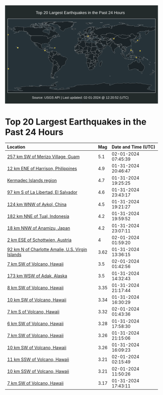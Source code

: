 ![Map](./map.png)

# Top 20 Largest Earthquakes in the Past 24 Hours

| Location | Mag | Date and Time (UTC) |
|:---|:---|:---|
| [257 km SW of Merizo Village, Guam](https://earthquake.usgs.gov/earthquakes/eventpage/us7000lvqi) | 5.1 | 02-01-2024 07:45:39 |
| [12 km ENE of Harrison, Philippines](https://earthquake.usgs.gov/earthquakes/eventpage/us7000lvgg) | 4.9 | 01-31-2024 20:46:47 |
| [Kermadec Islands region](https://earthquake.usgs.gov/earthquakes/eventpage/us7000lvfa) | 4.7 | 01-31-2024 19:25:25 |
| [97 km S of La Libertad, El Salvador](https://earthquake.usgs.gov/earthquakes/eventpage/us7000lvj9) | 4.6 | 01-31-2024 23:43:17 |
| [124 km WNW of Aykol, China](https://earthquake.usgs.gov/earthquakes/eventpage/us7000lven) | 4.5 | 01-31-2024 19:21:27 |
| [182 km NNE of Tual, Indonesia](https://earthquake.usgs.gov/earthquakes/eventpage/us7000lvfc) | 4.2 | 01-31-2024 19:59:52 |
| [18 km NNW of Anamizu, Japan](https://earthquake.usgs.gov/earthquakes/eventpage/us7000lviq) | 4.2 | 01-31-2024 23:07:11 |
| [2 km ESE of Schottwien, Austria](https://earthquake.usgs.gov/earthquakes/eventpage/us7000lvll) | 4 | 02-01-2024 01:59:20 |
| [92 km N of Charlotte Amalie, U.S. Virgin Islands](https://earthquake.usgs.gov/earthquakes/eventpage/pr2024031007) | 3.62 | 01-31-2024 13:36:15 |
| [7 km SW of Volcano, Hawaii](https://earthquake.usgs.gov/earthquakes/eventpage/hv74082226) | 3.5 | 02-01-2024 01:42:56 |
| [173 km WSW of Adak, Alaska](https://earthquake.usgs.gov/earthquakes/eventpage/ak0241fi6s4v) | 3.5 | 01-31-2024 14:32:43 |
| [8 km SW of Volcano, Hawaii](https://earthquake.usgs.gov/earthquakes/eventpage/hv74081381) | 3.35 | 01-31-2024 21:17:44 |
| [10 km SW of Volcano, Hawaii](https://earthquake.usgs.gov/earthquakes/eventpage/hv74080471) | 3.34 | 01-31-2024 16:30:29 |
| [7 km S of Volcano, Hawaii](https://earthquake.usgs.gov/earthquakes/eventpage/hv74082221) | 3.32 | 02-01-2024 01:43:36 |
| [6 km SW of Volcano, Hawaii](https://earthquake.usgs.gov/earthquakes/eventpage/hv74080771) | 3.28 | 01-31-2024 17:58:30 |
| [7 km SW of Volcano, Hawaii](https://earthquake.usgs.gov/earthquakes/eventpage/hv74081376) | 3.26 | 01-31-2024 21:15:06 |
| [10 km SW of Volcano, Hawaii](https://earthquake.usgs.gov/earthquakes/eventpage/hv74080406) | 3.26 | 01-31-2024 16:09:23 |
| [11 km SSW of Volcano, Hawaii](https://earthquake.usgs.gov/earthquakes/eventpage/hv74082331) | 3.21 | 02-01-2024 02:15:49 |
| [10 km SSW of Volcano, Hawaii](https://earthquake.usgs.gov/earthquakes/eventpage/hv74084016) | 3.21 | 02-01-2024 11:50:26 |
| [7 km SW of Volcano, Hawaii](https://earthquake.usgs.gov/earthquakes/eventpage/hv74080721) | 3.17 | 01-31-2024 17:43:11 |
